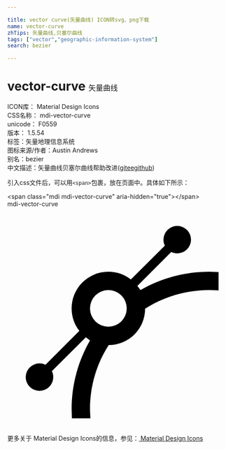 ```yaml
---

title: vector curve(矢量曲线) ICON转svg、png下载
name: vector-curve
zhTips: 矢量曲线,贝塞尔曲线
tags: ["vector","geographic-information-system"]
search: bezier

---
```


# vector-curve  <small style="font-size: 60%;font-weight: 100">矢量曲线</small>


<div class="detail-page">
<p>
<span>
ICON库：
<span class="badge-secondary badge">Material Design Icons</span> 
</span>
<br/>
<span>
CSS名称：
<span class="badge-secondary badge">mdi-vector-curve</span> 
</span>
<br/>
<span>
unicode：
<span class="badge-secondary badge">F0559</span> 
<copy-btn content='F0559' btn-title=""></copy-btn>
<copy-btn :content='String.fromCodePoint(parseInt("F0559", 16))' btn-title="复制U"></copy-btn>
</span>
<br/>
<span>
版本：
<span class="badge-secondary badge">1.5.54</span> 
</span><br/><span>标签：<span class="badge-light badge"><router-link to="/tags/vector.html">矢量</router-link></span><span class="badge-light badge"><router-link to="/tags/geographic-information-system.html">地理信息系统</router-link></span></span>
<br/>
<span>图标来源/作者：<span class="badge-light badge">Austin Andrews</span></span> 
<br/>
<span>别名：<span class="badge-light badge">bezier</span></span><br/><span class="zh-detail">中文描述：<span class="badge-primary badge">矢量曲线</span><span class="badge-primary badge">贝塞尔曲线</span><span class="help-link"><span>帮助改进</span>(<a href="https://gitee.com/liuwave/icon-helper/edit/master/json/material/vector-curve.json" target="_blank" rel="noopener noreferrer">gitee</a><a href="https://github.com/liuwave/icon-helper/edit/master/json/material/vector-curve.json" target="_blank" rel="noopener noreferrer">github</a></span>)</span><br/>
</p>
</div>
<div class="alert alert-dark">
  <i class="mdi mdi-vector-curve mdi-48px"></i>
  <i class="mdi mdi-vector-curve mdi-36px"></i>
  <i class="mdi mdi-vector-curve mdi-24px"></i>
  <i class="mdi mdi-vector-curve mdi-18px"></i>
</div>
<div>
  <p>引入css文件后，可以用<code>&lt;span&gt;</code>包裹，放在页面中。具体如下所示：    
  </p>
  <div class="alert alert-primary" style="font-size: 14px">
    &lt;span class="mdi mdi-vector-curve" aria-hidden="true"&gt;&lt;/span&gt;
    <copy-btn content='<span class="mdi mdi-vector-curve" aria-hidden="true"></span>'></copy-btn>
  </div>
  <div class="alert alert-secondary">
    <i class="mdi mdi-vector-curve"
    style="font-size: 24px"
    aria-hidden="true"></i> mdi-vector-curve
    <copy-btn content="mdi-vector-curve" btn-title="复制图标名称"></copy-btn>
  </div>
</div>
<div id="svg" class="svg-wrap">
<svg xmlns="http://www.w3.org/2000/svg" viewBox="0 0 24 24"><path d="M18.5,2A1.5,1.5 0 0,1 20,3.5A1.5,1.5 0 0,1 18.5,5C18.27,5 18.05,4.95 17.85,4.85L14.16,8.55L14.5,9C16.69,7.74 19.26,7 22,7L23,7.03V9.04L22,9C19.42,9 17,9.75 15,11.04A3.96,3.96 0 0,1 11.04,15C9.75,17 9,19.42 9,22L9.04,23H7.03L7,22C7,19.26 7.74,16.69 9,14.5L8.55,14.16L4.85,17.85C4.95,18.05 5,18.27 5,18.5A1.5,1.5 0 0,1 3.5,20A1.5,1.5 0 0,1 2,18.5A1.5,1.5 0 0,1 3.5,17C3.73,17 3.95,17.05 4.15,17.15L7.84,13.45C7.31,12.78 7,11.92 7,11A4,4 0 0,1 11,7C11.92,7 12.78,7.31 13.45,7.84L17.15,4.15C17.05,3.95 17,3.73 17,3.5A1.5,1.5 0 0,1 18.5,2M11,9A2,2 0 0,0 9,11A2,2 0 0,0 11,13A2,2 0 0,0 13,11A2,2 0 0,0 11,9Z" /></svg>
</div>
<detail full-name='mdi-vector-curve'></detail>
    
<div><p>更多关于 Material Design Icons的信息，参见：<a target="_blank" href="https://iconhelper.cn/material.html"> Material Design Icons</a>
</p></div>
